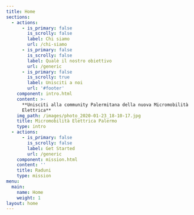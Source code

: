 ```yaml
---
title: Home
sections:
  - actions:
      - is_primary: false
        is_scrolly: false
        label: Chi siamo
        url: /chi-siamo
      - is_primary: false
        is_scrolly: false
        label: Qualè il nostro obiettivo
        url: /generic
      - is_primary: false
        is_scrolly: true
        label: Unisciti a noi
        url: '#footer'
    component: intro.html
    content: >-
      **Unisciti alla community Palermitana della nuova Micromobilità
      Elettrica**
    img_path: /images/photo_2020-01-23_18-10-17.jpg
    title: Micromobilità Elettrica Palermo
    type: intro
  - actions:
      - is_primary: false
        is_scrolly: false
        label: Get Started
        url: /generic
    component: mission.html
    content: ''
    title: Raduni
    type: mission
menu:
  main:
    name: Home
    weight: 1
layout: home
---
```


